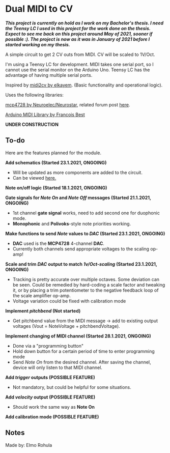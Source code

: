 # Dual MIDI to CV

_**This project is currently on hold as I work on my Bachelor's thesis. I need the Teensy LC I used in this project for the work done on the thesis. Expect to see me back on this project around May of 2021, sooner if possible :). The project is now as it was in January of 2021 before I started working on my thesis.**_



A simple circuit to get 2 CV outs from MIDI. CV will be scaled to 1V/Oct.

I'm using a Teensy LC for development. MIDI takes one serial port, so I cannot use the serial monitor on the Arduino Uno. Teensy LC has the advantage of having multiple serial ports.

Inspired by [midi2cv by elkayem](https://github.com/elkayem/midi2cv). (Basic functionality and operational logic).

Uses the following libraries:

[mcp4728 by Neuroelec/Neurostar](https://code.google.com/archive/p/neuroelec/downloads), related forum post [here](https://forum.arduino.cc/index.php?topic=51842.0).

[Arduino MIDI Library by Francois Best](https://github.com/FortySevenEffects/arduino_midi_library)

**UNDER CONSTRUCTION**

## To-do

Here are the features planned for the module.

**Add schematics (Started 23.1.2021, ONGOING)**

  * Will be updated as more components are added to the circuit.
  * Can be viewed [here.](./schematics/schematics.pdf)

**Note on/off logic (Started 18.1.2021, ONGOING)** 

**Gate signals for _Note On_ and _Note Off_ messages (Started 21.1.2021, ONGOING)**

  * 1st channel **gate signal** works, need to add second one for duophonic mode.
  * **Monophonic** and **Polivoks**-style note priorities working.

**Make functions to send _Note_ values to _DAC_ (Started 23.1.2021, ONGOING)** 
  
  * **DAC** used is the **MCP4728** 4-channel **DAC**.
  * Currently both channels send appropriate voltages to the scaling op-amp!

**Scale and trim _DAC_ output to match _1v/Oct-scaling_ (Started 23.1.2021, ONGOING)**

  * Tracking is pretty accurate over multiple octaves. Some deviation can be seen. Could be remedied by hard-coding a scale factor and tweaking it, or by placing a trim potentiometer to the negative feedback loop of the scale amplifier op-amp.
  * Voltage variation could be fixed with calibration mode

**Implement _pitchbend_ (Not started)**

  * Get pitchbend value from the MIDI message -> add to existing output voltages (Vout = NoteVoltage + pitchbendVoltage).

**Implement changing of MIDI channel (Started 28.1.2021, ONGOING)**

  * Done via a "programming button"
  * Hold down button for a certain period of time to enter programming mode
  * Send _Note On_ from the desired channel. After saving the channel, device will only listen to that MIDI channel.

**Add _trigger_ outputs (POSSIBLE FEATURE)**

  * Not mandatory, but could be helpful for some situations.

**Add _velocity_ output (POSSIBLE FEATURE)**

  * Should work the same way as **Note On**

**Add calibration mode (POSSIBLE FEATURE)**

## Notes

Made by: Elmo Rohula